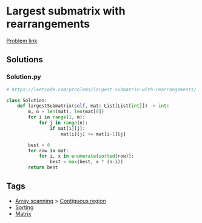 # Largest submatrix with rearrangements

[Problem link](https://leetcode.com/problems/largest-submatrix-with-rearrangements/)

## Solutions


### Solution.py
```py
# https://leetcode.com/problems/largest-submatrix-with-rearrangements/

class Solution:
    def largestSubmatrix(self, mat: List[List[int]]) -> int:
        m, n = len(mat), len(mat[0])
        for i in range(1, m):
            for j in range(n):
                if mat[i][j]:
                    mat[i][j] += mat[i-1][j]

        best = 0
        for row in mat:
            for i, x in enumerate(sorted(row)):
                best = max(best, x * (n-i))
        return best
```
## Tags

* [Array scanning](/Collections/array-scanning.md#array-scanning) > [Contiguous region](/Collections/array-scanning.md#contiguous-region)
* [Sorting](/Collections/sorting.md#sorting)
* [Matrix](/Collections/matrix.md#matrix)

